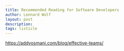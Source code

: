 ```yaml
---
title: Recommended Reading for Software Developers
author: Lennard Wolf
layout: post
description: 
tags: listicle
---
```



https://addyosmani.com/blog/effective-teams/
